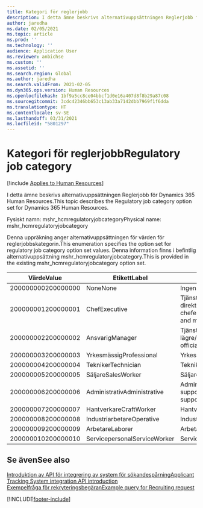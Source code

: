 ```yaml
---
title: Kategori för reglerjobb
description: I detta ämne beskrivs alternativuppsättningen Reglerjobb för Dynamics 365 Human Resources.
author: jaredha
ms.date: 02/05/2021
ms.topic: article
ms.prod: ''
ms.technology: ''
audience: Application User
ms.reviewer: anbichse
ms.custom: ''
ms.assetid: ''
ms.search.region: Global
ms.author: jaredha
ms.search.validFrom: 2021-02-05
ms.dyn365.ops.version: Human Resources
ms.openlocfilehash: 1bf9a5cc8ce04bbcf1d0e16a407d8f8b29a87c08
ms.sourcegitcommit: 3cdc42346bb653c13ab33a7142dbb7969f1f6dda
ms.translationtype: HT
ms.contentlocale: sv-SE
ms.lasthandoff: 03/31/2021
ms.locfileid: "5801297"
---
```

# <a name="regulatory-job-category"></a><span data-ttu-id="4430f-103">Kategori för reglerjobb</span><span class="sxs-lookup"><span data-stu-id="4430f-103">Regulatory job category</span></span>

[!include [Applies to Human Resources](../includes/applies-to-hr.md)]

<span data-ttu-id="4430f-104">I detta ämne beskrivs alternativuppsättningen Reglerjobb för Dynamics 365 Human Resources.</span><span class="sxs-lookup"><span data-stu-id="4430f-104">This topic describes the Regulatory job category option set for Dynamics 365 Human Resources.</span></span>

<span data-ttu-id="4430f-105">Fysiskt namn: mshr_hcmregulatoryjobcategory</span><span class="sxs-lookup"><span data-stu-id="4430f-105">Physical name: mshr_hcmregulatoryjobcategory</span></span>

<span data-ttu-id="4430f-106">Denna uppräkning anger alternativuppsättningen för värden för reglerjobbskategorin.</span><span class="sxs-lookup"><span data-stu-id="4430f-106">This enumeration specifies the option set for regulatory job category option set values.</span></span> <span data-ttu-id="4430f-107">Denna information finns i befintlig alternativuppsättning mshr_hcmregulatoryjobcategory.</span><span class="sxs-lookup"><span data-stu-id="4430f-107">This is provided in the existing mshr_hcmregulatoryjobcategory option set.</span></span>

| <span data-ttu-id="4430f-108">Värde</span><span class="sxs-lookup"><span data-stu-id="4430f-108">Value</span></span> | <span data-ttu-id="4430f-109">Etikett</span><span class="sxs-lookup"><span data-stu-id="4430f-109">Label</span></span> | <span data-ttu-id="4430f-110">beskrivning</span><span class="sxs-lookup"><span data-stu-id="4430f-110">Description</span></span> |
| --- | --- | --- |
| <span data-ttu-id="4430f-111">200000000</span><span class="sxs-lookup"><span data-stu-id="4430f-111">200000000</span></span> | <span data-ttu-id="4430f-112">None</span><span class="sxs-lookup"><span data-stu-id="4430f-112">None</span></span> | <span data-ttu-id="4430f-113">Ingen.</span><span class="sxs-lookup"><span data-stu-id="4430f-113">None.</span></span> |
| <span data-ttu-id="4430f-114">200000001</span><span class="sxs-lookup"><span data-stu-id="4430f-114">200000001</span></span> | <span data-ttu-id="4430f-115">Chef</span><span class="sxs-lookup"><span data-stu-id="4430f-115">Executive</span></span> | <span data-ttu-id="4430f-116">Tjänstemän på direktörs-/ledningsnivå, samt chefer.</span><span class="sxs-lookup"><span data-stu-id="4430f-116">Executive/Senior level officials and managers.</span></span> |
| <span data-ttu-id="4430f-117">200000002</span><span class="sxs-lookup"><span data-stu-id="4430f-117">200000002</span></span> | <span data-ttu-id="4430f-118">Ansvarig</span><span class="sxs-lookup"><span data-stu-id="4430f-118">Manager</span></span> | <span data-ttu-id="4430f-119">Tjänstemän och chefer på lägre/mellannivå.</span><span class="sxs-lookup"><span data-stu-id="4430f-119">First/Mid level officials and managers.</span></span> |
| <span data-ttu-id="4430f-120">200000003</span><span class="sxs-lookup"><span data-stu-id="4430f-120">200000003</span></span> | <span data-ttu-id="4430f-121">Yrkesmässig</span><span class="sxs-lookup"><span data-stu-id="4430f-121">Professional</span></span> | <span data-ttu-id="4430f-122">Yrkespersoner.</span><span class="sxs-lookup"><span data-stu-id="4430f-122">Professionals.</span></span> |
| <span data-ttu-id="4430f-123">200000004</span><span class="sxs-lookup"><span data-stu-id="4430f-123">200000004</span></span> | <span data-ttu-id="4430f-124">Tekniker</span><span class="sxs-lookup"><span data-stu-id="4430f-124">Technician</span></span> | <span data-ttu-id="4430f-125">Tekniker.</span><span class="sxs-lookup"><span data-stu-id="4430f-125">Technicians.</span></span> |
| <span data-ttu-id="4430f-126">200000005</span><span class="sxs-lookup"><span data-stu-id="4430f-126">200000005</span></span> | <span data-ttu-id="4430f-127">Säljare</span><span class="sxs-lookup"><span data-stu-id="4430f-127">SalesWorker</span></span> | <span data-ttu-id="4430f-128">Säljare.</span><span class="sxs-lookup"><span data-stu-id="4430f-128">Sales workers.</span></span> |
| <span data-ttu-id="4430f-129">200000006</span><span class="sxs-lookup"><span data-stu-id="4430f-129">200000006</span></span> | <span data-ttu-id="4430f-130">Administrativ</span><span class="sxs-lookup"><span data-stu-id="4430f-130">Administrative</span></span> | <span data-ttu-id="4430f-131">Administrativa supportmedarbetare.</span><span class="sxs-lookup"><span data-stu-id="4430f-131">Administrative support workers.</span></span> |
| <span data-ttu-id="4430f-132">200000007</span><span class="sxs-lookup"><span data-stu-id="4430f-132">200000007</span></span> | <span data-ttu-id="4430f-133">Hantverkare</span><span class="sxs-lookup"><span data-stu-id="4430f-133">CraftWorker</span></span> | <span data-ttu-id="4430f-134">Hantverkare.</span><span class="sxs-lookup"><span data-stu-id="4430f-134">Craft workers.</span></span> |
| <span data-ttu-id="4430f-135">200000008</span><span class="sxs-lookup"><span data-stu-id="4430f-135">200000008</span></span> | <span data-ttu-id="4430f-136">Industriarbetare</span><span class="sxs-lookup"><span data-stu-id="4430f-136">Operative</span></span> | <span data-ttu-id="4430f-137">Industriarbetare.</span><span class="sxs-lookup"><span data-stu-id="4430f-137">Operatives.</span></span> |
| <span data-ttu-id="4430f-138">200000009</span><span class="sxs-lookup"><span data-stu-id="4430f-138">200000009</span></span> | <span data-ttu-id="4430f-139">Arbetare</span><span class="sxs-lookup"><span data-stu-id="4430f-139">Laborer</span></span> | <span data-ttu-id="4430f-140">Arbetare/assistenter.</span><span class="sxs-lookup"><span data-stu-id="4430f-140">Laborers/Helpers.</span></span> |
| <span data-ttu-id="4430f-141">200000010</span><span class="sxs-lookup"><span data-stu-id="4430f-141">200000010</span></span> | <span data-ttu-id="4430f-142">Servicepersonal</span><span class="sxs-lookup"><span data-stu-id="4430f-142">ServiceWorker</span></span> | <span data-ttu-id="4430f-143">Servicepersonal.</span><span class="sxs-lookup"><span data-stu-id="4430f-143">Service workers.</span></span> |

## <a name="see-also"></a><span data-ttu-id="4430f-144">Se även</span><span class="sxs-lookup"><span data-stu-id="4430f-144">See also</span></span>

[<span data-ttu-id="4430f-145">Introduktion av API för integrering av system för sökandespårning</span><span class="sxs-lookup"><span data-stu-id="4430f-145">Applicant Tracking System integration API introduction</span></span>](hr-admin-integration-ats-api-introduction.md)<br>
[<span data-ttu-id="4430f-146">Exempelfråga för rekryteringsbegäran</span><span class="sxs-lookup"><span data-stu-id="4430f-146">Example query for Recruiting request</span></span>](hr-admin-integration-ats-api-recruiting-request-example-query.md)


[!INCLUDE[footer-include](../includes/footer-banner.md)]